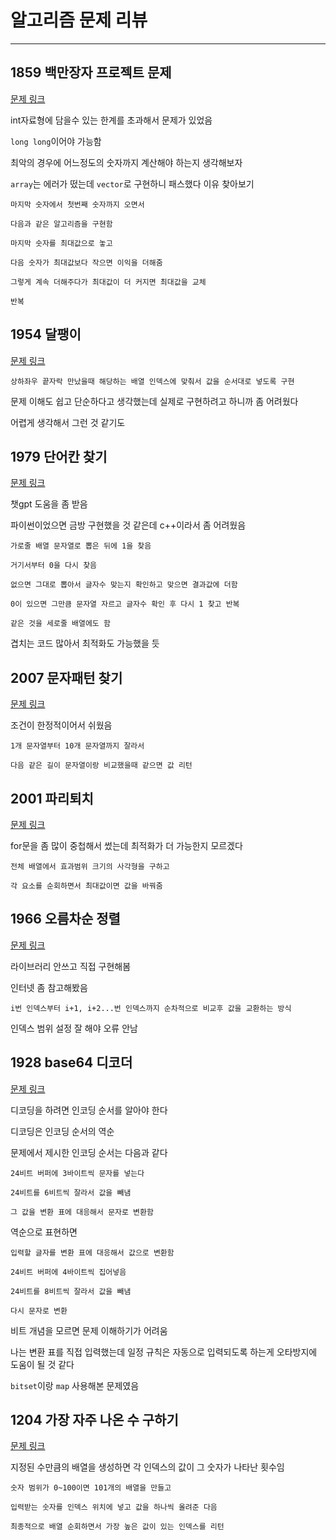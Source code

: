 # 알고리즘 문제 리뷰
---
## 1859 백만장자 프로젝트 문제
[문제 링크](https://swexpertacademy.com/main/code/problem/problemDetail.do?contestProbId=AV5LrsUaDxcDFAXc)

int자료형에 담을수 있는 한계를 초과해서 문제가 있었음

`long long`이어야 가능함

최악의 경우에 어느정도의 숫자까지 계산해야 하는지 생각해보자

`array`는 에러가 떴는데 `vector`로 구현하니 패스했다 이유 찾아보기

```
마지막 숫자에서 첫번째 숫자까지 오면서

다음과 같은 알고리즘을 구현함

마지막 숫자를 최대값으로 놓고

다음 숫자가 최대값보다 작으면 이익을 더해줌

그렇게 계속 더해주다가 최대값이 더 커지면 최대값을 교체

반복
```

## 1954 달팽이
[문제 링크](https://swexpertacademy.com/main/code/problem/problemDetail.do?contestProbId=AV5PobmqAPoDFAUq)

```
상하좌우 끝자락 만났을때 해당하는 배열 인덱스에 맞춰서 값을 순서대로 넣도록 구현
```

문제 이해도 쉽고 단순하다고 생각했는데 실제로 구현하려고 하니까 좀 어려웠다

어렵게 생각해서 그런 것 같기도

## 1979 단어칸 찾기
[문제 링크](https://swexpertacademy.com/main/code/problem/problemDetail.do?contestProbId=AV5PuPq6AaQDFAUq)

챗gpt 도움을 좀 받음

파이썬이었으면 금방 구현했을 것 같은데 c++이라서 좀 어려웠음

```
가로줄 배열 문자열로 뽑은 뒤에 1을 찾음

거기서부터 0을 다시 찾음

없으면 그대로 뽑아서 글자수 맞는지 확인하고 맞으면 결과값에 더함

0이 있으면 그만큼 문자열 자르고 글자수 확인 후 다시 1 찾고 반복

같은 것을 세로줄 배열에도 함
```

겹치는 코드 많아서 최적화도 가능했을 듯

## 2007 문자패턴 찾기
[문제 링크](https://swexpertacademy.com/main/code/problem/problemDetail.do?contestProbId=AV5P1kNKAl8DFAUq)

조건이 한정적이어서 쉬웠음

```
1개 문자열부터 10개 문자열까지 잘라서

다음 같은 길이 문자열이랑 비교했을때 같으면 값 리턴
```

## 2001 파리퇴치
[문제 링크](https://swexpertacademy.com/main/code/problem/problemDetail.do?contestProbId=AV5PzOCKAigDFAUq)

for문을 좀 많이 중첩해서 썼는데 최적화가 더 가능한지 모르겠다

```
전체 배열에서 효과범위 크기의 사각형을 구하고

각 요소를 순회하면서 최대값이면 값을 바꿔줌
```

## 1966 오름차순 정렬
[문제 링크](https://swexpertacademy.com/main/code/problem/problemDetail.do?contestProbId=AV5PrmyKAWEDFAUq)

라이브러리 안쓰고 직접 구현해봄

인터넷 좀 참고해봤음

```
i번 인덱스부터 i+1, i+2...번 인덱스까지 순차적으로 비교후 값을 교환하는 방식
```

인덱스 범위 설정 잘 해야 오류 안남

## 1928 base64 디코더
[문제 링크](https://swexpertacademy.com/main/code/problem/problemDetail.do?contestProbId=AV5PR4DKAG0DFAUq)

디코딩을 하려면 인코딩 순서를 알아야 한다

디코딩은 인코딩 순서의 역순

문제에서 제시한 인코딩 순서는 다음과 같다

```
24비트 버퍼에 3바이트씩 문자를 넣는다

24비트를 6비트씩 잘라서 값을 빼냄

그 값을 변환 표에 대응해서 문자로 변환함
```

역순으로 표현하면

```
입력할 글자를 변환 표에 대응해서 값으로 변환함

24비트 버퍼에 4바이트씩 집어넣음

24비트를 8비트씩 잘라서 값을 빼냄

다시 문자로 변환
```

비트 개념을 모르면 문제 이해하기가 어려움

나는 변환 표를 직접 입력했는데 일정 규칙은 자동으로 입력되도록 하는게 오타방지에 도움이 될 것 같다

`bitset`이랑 `map` 사용해본 문제였음

## 1204 가장 자주 나온 수 구하기
[문제 링크](https://swexpertacademy.com/main/code/problem/problemDetail.do?contestProbId=AV13zo1KAAACFAYh)

지정된 수만큼의 배열을 생성하면 각 인덱스의 값이 그 숫자가 나타난 횟수임

```
숫자 범위가 0~100이면 101개의 배열을 만들고

입력받는 숫자를 인덱스 위치에 넣고 값을 하나씩 올려준 다음

최종적으로 배열 순회하면서 가장 높은 값이 있는 인덱스를 리턴
```